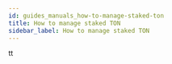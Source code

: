```yaml
---
id: guides_manuals_how-to-manage-staked-ton
title: How to manage staked TON
sidebar_label: How to manage staked TON
---
```

tt
